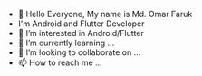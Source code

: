 - 👋 Hello Everyone, My name is Md. Omar Faruk
- I'm Android and Flutter Developer
- 👀 I’m interested in Android/Flutter
- 🌱 I’m currently learning ...
- 💞️ I’m looking to collaborate on ...
- 📫 How to reach me ...

<!---
FarukOmar/FarukOmar is a ✨ special ✨ repository because its `README.md` (this file) appears on your GitHub profile.
You can click the Preview link to take a look at your changes.
--->
